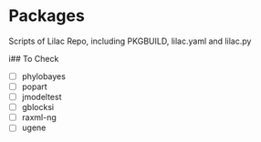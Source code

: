 # Packages
Scripts of Lilac Repo, including PKGBUILD, lilac.yaml and lilac.py

i## To Check

- [ ] phylobayes
- [ ] popart
- [ ] jmodeltest
- [ ] gblocksi
- [ ] raxml-ng
- [ ] ugene
